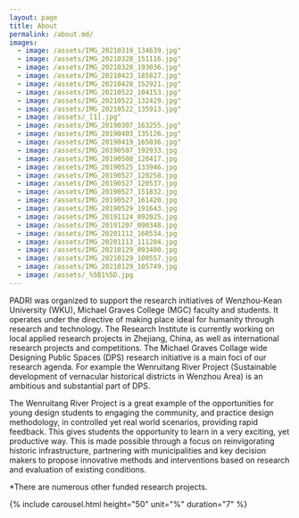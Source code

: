 ```yaml
---
layout: page
title: About
permalink: /about.md/
images:
  - image: /assets/IMG_20210319_134639.jpg"
  - image: /assets/IMG_20210328_151116.jpg"
  - image: /assets/IMG_20210328_193036.jpg"
  - image: /assets/IMG_20210423_185827.jpg"
  - image: /assets/IMG_20210428_152921.jpg"
  - image: /assets/IMG_20210522_104153.jpg"
  - image: /assets/IMG_20210522_132429.jpg"
  - image: /assets/IMG_20210522_135913.jpg"
  - image: /assets/_[1].jpg"
  - image: /assets/IMG_20190307_163255.jpg"
  - image: /assets/IMG_20190403_135126.jpg"
  - image: /assets/IMG_20190419_165036.jpg"
  - image: /assets/IMG_20190507_192933.jpg
  - image: /assets/IMG_20190508_120417.jpg
  - image: /assets/IMG_20190525_133946.jpg
  - image: /assets/IMG_20190527_120258.jpg
  - image: /assets/IMG_20190527_120537.jpg
  - image: /assets/IMG_20190527_151832.jpg
  - image: /assets/IMG_20190527_161420.jpg
  - image: /assets/IMG_20190529_191643.jpg
  - image: /assets/IMG_20191124_092025.jpg
  - image: /assets/IMG_20191207_090348.jpg
  - image: /assets/IMG_20201112_160534.jpg
  - image: /assets/IMG_20201113_111204.jpg
  - image: /assets/IMG_20210129_093400.jpg
  - image: /assets/IMG_20210129_100557.jpg
  - image: /assets/IMG_20210129_105749.jpg
  - image: /assets/_%5B1%5D.jpg
---
```


PADRI was organized to support the research initiatives of Wenzhou-Kean University (WKU), Michael Graves College (MGC) faculty and students. It operates under the directive of making place ideal for humanity through research and technology. The Research Institute is currently working on local applied research projects in Zhejiang, China, as well as international research projects and competitions. The Michael Graves Collage wide Designing Public Spaces (DPS) research initiative is a main foci of our research agenda. For example the Wenruitang River Project (Sustainable development of vernacular historical districts in Wenzhou Area) is an ambitious and substantial part of DPS.

The Wenruitang River Project is a great example of the opportunities for young design students to engaging the community, and practice design methodology, in controlled yet real world scenarios, providing rapid feedback. This gives students the opportunity to learn in a very exciting, yet productive way. This is made possible through a focus on reinvigorating historic infrastructure, partnering with municipalities and key decision makers to propose innovative methods and interventions based on research and evaluation of existing conditions.

*There are numerous other funded research projects.



{% include carousel.html height="50" unit="%" duration="7" %}
